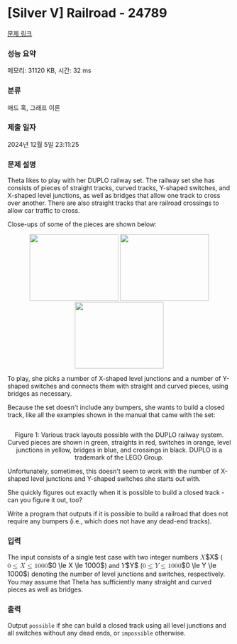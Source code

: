 # [Silver V] Railroad - 24789 

[문제 링크](https://www.acmicpc.net/problem/24789) 

### 성능 요약

메모리: 31120 KB, 시간: 32 ms

### 분류

애드 혹, 그래프 이론

### 제출 일자

2024년 12월 5일 23:11:25

### 문제 설명

<p>Theta likes to play with her DUPLO railway set. The railway set she has consists of pieces of straight tracks, curved tracks, Y-shaped switches, and X-shaped level junctions, as well as bridges that allow one track to cross over another.  There are also straight tracks that are railroad crossings to allow car traffic to cross.</p>

<p>Close-ups of some of the pieces are shown below:</p>

<p style="text-align: center;"><img alt="" src="https://upload.acmicpc.net/0ad8a0d0-505c-4b68-ab46-b0af36cac393/-/preview/" style="width: 200px; height: 150px;"> <img alt="" src="https://upload.acmicpc.net/6e27e13c-8257-4c11-a83f-2825a4d3d2dd/-/preview/" style="width: 200px; height: 150px;"> <img alt="" src="https://upload.acmicpc.net/86e4afa3-090d-4669-8d10-b9eca453a83f/-/preview/" style="width: 200px; height: 150px;"></p>

<p>To play, she picks a number of X-shaped level junctions and a number of Y-shaped switches and connects them with straight and curved pieces, using bridges as necessary.</p>

<p>Because the set doesn't include any bumpers, she wants to build a closed track, like all the examples shown in the manual that came with the set:</p>

<p style="text-align: center;"><img alt="" src="https://upload.acmicpc.net/259ef401-f156-4f8b-a7c1-bc37cb488205/-/preview/"></p>

<p style="text-align: center;">Figure 1: Various track layouts possible with the DUPLO railway system. Curved pieces are shown in green, straights in red, switches in orange, level junctions in yellow, bridges in blue, and crossings in black. DUPLO is a trademark of the LEGO Group.</p>

<p>Unfortunately, sometimes, this doesn't seem to work with the number of X-shaped level junctions and Y-shaped switches she starts out with.</p>

<p>She quickly figures out exactly when it is possible to build a closed track - can you figure it out, too?</p>

<p>Write a program that outputs if it is possible to build a railroad that does not require any bumpers (i.e., which does not have any dead-end tracks).</p>

### 입력 

 <p>The input consists of a single test case with two integer numbers <mjx-container class="MathJax" jax="CHTML" style="font-size: 109%; position: relative;"><mjx-math class="MJX-TEX" aria-hidden="true"><mjx-mi class="mjx-i"><mjx-c class="mjx-c1D44B TEX-I"></mjx-c></mjx-mi></mjx-math><mjx-assistive-mml unselectable="on" display="inline"><math xmlns="http://www.w3.org/1998/Math/MathML"><mi>X</mi></math></mjx-assistive-mml><span aria-hidden="true" class="no-mathjax mjx-copytext">$X$</span></mjx-container> (<mjx-container class="MathJax" jax="CHTML" style="font-size: 109%; position: relative;"><mjx-math class="MJX-TEX" aria-hidden="true"><mjx-mn class="mjx-n"><mjx-c class="mjx-c30"></mjx-c></mjx-mn><mjx-mo class="mjx-n" space="4"><mjx-c class="mjx-c2264"></mjx-c></mjx-mo><mjx-mi class="mjx-i" space="4"><mjx-c class="mjx-c1D44B TEX-I"></mjx-c></mjx-mi><mjx-mo class="mjx-n" space="4"><mjx-c class="mjx-c2264"></mjx-c></mjx-mo><mjx-mn class="mjx-n" space="4"><mjx-c class="mjx-c31"></mjx-c><mjx-c class="mjx-c30"></mjx-c><mjx-c class="mjx-c30"></mjx-c><mjx-c class="mjx-c30"></mjx-c></mjx-mn></mjx-math><mjx-assistive-mml unselectable="on" display="inline"><math xmlns="http://www.w3.org/1998/Math/MathML"><mn>0</mn><mo>≤</mo><mi>X</mi><mo>≤</mo><mn>1000</mn></math></mjx-assistive-mml><span aria-hidden="true" class="no-mathjax mjx-copytext">$0 \le X \le 1000$</span></mjx-container>) and <mjx-container class="MathJax" jax="CHTML" style="font-size: 109%; position: relative;"><mjx-math class="MJX-TEX" aria-hidden="true"><mjx-mi class="mjx-i"><mjx-c class="mjx-c1D44C TEX-I"></mjx-c></mjx-mi></mjx-math><mjx-assistive-mml unselectable="on" display="inline"><math xmlns="http://www.w3.org/1998/Math/MathML"><mi>Y</mi></math></mjx-assistive-mml><span aria-hidden="true" class="no-mathjax mjx-copytext">$Y$</span></mjx-container> (<mjx-container class="MathJax" jax="CHTML" style="font-size: 109%; position: relative;"><mjx-math class="MJX-TEX" aria-hidden="true"><mjx-mn class="mjx-n"><mjx-c class="mjx-c30"></mjx-c></mjx-mn><mjx-mo class="mjx-n" space="4"><mjx-c class="mjx-c2264"></mjx-c></mjx-mo><mjx-mi class="mjx-i" space="4"><mjx-c class="mjx-c1D44C TEX-I"></mjx-c></mjx-mi><mjx-mo class="mjx-n" space="4"><mjx-c class="mjx-c2264"></mjx-c></mjx-mo><mjx-mn class="mjx-n" space="4"><mjx-c class="mjx-c31"></mjx-c><mjx-c class="mjx-c30"></mjx-c><mjx-c class="mjx-c30"></mjx-c><mjx-c class="mjx-c30"></mjx-c></mjx-mn></mjx-math><mjx-assistive-mml unselectable="on" display="inline"><math xmlns="http://www.w3.org/1998/Math/MathML"><mn>0</mn><mo>≤</mo><mi>Y</mi><mo>≤</mo><mn>1000</mn></math></mjx-assistive-mml><span aria-hidden="true" class="no-mathjax mjx-copytext">$0 \le Y \le 1000$</span></mjx-container>) denoting the number of level junctions and switches, respectively. You may assume that Theta has sufficiently many straight and curved pieces as well as bridges.</p>

### 출력 

 <p>Output <code>possible</code> if she can build a closed track using all level junctions and all switches without any dead ends, or <code>impossible</code> otherwise.</p>

